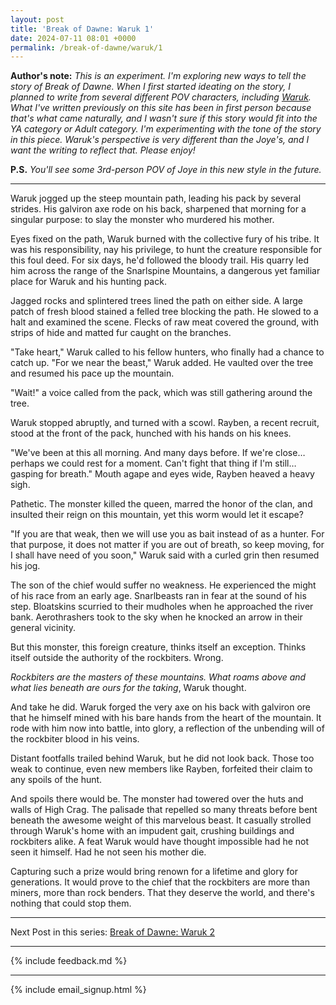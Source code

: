 ```yaml
---
layout: post
title: 'Break of Dawne: Waruk 1'
date: 2024-07-11 08:01 +0000
permalink: /break-of-dawne/waruk/1
---
```


**Author's note:** _This is an experiment. I'm exploring new ways to tell the story of Break of Dawne. When I first started ideating on the story, I planned to write from several different POV characters, including [Waruk](/break-of-dawne/characters#waruk). What I've written previously on this site has been in first person because that's what came naturally, and I wasn't sure if this story would fit into the YA category or Adult category. I'm experimenting with the tone of the story in this piece. Waruk's perspective is very different than the Joye's, and I want the writing to reflect that. Please enjoy!_

**P.S.** _You'll see some 3rd-person POV of Joye in this new style in the future._

----

Waruk jogged up the steep mountain path, leading his pack by several strides. His galviron axe rode on his back, sharpened that morning for a singular purpose: to slay the monster who murdered his mother.

Eyes fixed on the path, Waruk burned with the collective fury of his tribe. It was his responsibility, nay his privilege, to hunt the creature responsible for this foul deed. For six days, he'd followed the bloody trail. His quarry led him across the range of the Snarlspine Mountains, a dangerous yet familiar place for Waruk and his hunting pack.

Jagged rocks and splintered trees lined the path on either side. A large patch of fresh blood stained a felled tree blocking the path. He slowed to a halt and examined the scene. Flecks of raw meat covered the ground, with strips of hide and matted fur caught on the branches.

"Take heart," Waruk called to his fellow hunters, who finally had a chance to catch up. "For we near the beast," Waruk added. He vaulted over the tree and resumed his pace up the mountain.

"Wait!" a voice called from the pack, which was still gathering around the tree.

Waruk stopped abruptly, and turned with a scowl. Rayben, a recent recruit, stood at the front of the pack, hunched with his hands on his knees.

"We've been at this all morning. And many days before. If we're close… perhaps we could rest for a moment. Can't fight that thing if I'm still… gasping for breath." Mouth agape and eyes wide, Rayben heaved a heavy sigh.

Pathetic. The monster killed the queen, marred the honor of the clan, and insulted their reign on this mountain, yet this worm would let it escape?

"If you are that weak, then we will use you as bait instead of as a hunter. For that purpose, it does not matter if you are out of breath, so keep moving, for I shall have need of you soon," Waruk said with a curled grin then resumed his jog.

The son of the chief would suffer no weakness. He experienced the might of his race from an early age. Snarlbeasts ran in fear at the sound of his step. Bloatskins scurried to their mudholes when he approached the river bank. Aerothrashers took to the sky when he knocked an arrow in their general vicinity.

But this monster, this foreign creature, thinks itself an exception. Thinks itself outside the authority of the rockbiters. Wrong.

_Rockbiters are the masters of these mountains. What roams above and what lies beneath are ours for the taking_, Waruk thought.

And take he did. Waruk forged the very axe on his back with galviron ore that he himself mined with his bare hands from the heart of the mountain. It rode with him now into battle, into glory, a reflection of the unbending will of the rockbiter blood in his veins.

Distant footfalls trailed behind Waruk, but he did not look back. Those too weak to continue, even new members like Rayben, forfeited their claim to any spoils of the hunt.

And spoils there would be. The monster had towered over the huts and walls of High Crag. The palisade that repelled so many threats before bent beneath the awesome weight of this marvelous beast. It casually strolled through Waruk's home with an impudent gait, crushing buildings and rockbiters alike. A feat Waruk would have thought impossible had he not seen it himself. Had he not seen his mother die.

Capturing such a prize would bring renown for a lifetime and glory for generations. It would prove to the chief that the rockbiters are more than miners, more than rock benders. That they deserve the world, and there's nothing that could stop them.

----

Next Post in this series: [Break of Dawne: Waruk 2](/break-of-dawne/waruk/2)

---

{% include feedback.md %}

---

{% include email_signup.html %}
